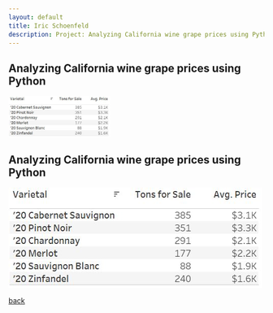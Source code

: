 ```yaml
---
layout: default
title: Iric Schoenfeld
description: Project: Analyzing California wine grape prices using Python
---
```


## Analyzing California wine grape prices using Python

<img src="/images/Tableau1.JPG" alt="Simply Easy Learning" width="200" height="80">

## Analyzing California wine grape prices using Python

<img src="/images/Tableau1.JPG">

[back](./)
